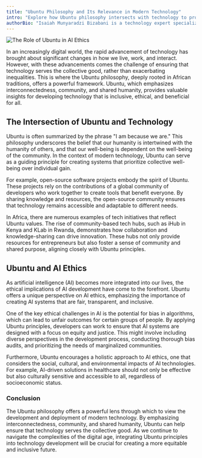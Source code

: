 ```yaml
---
title: "Ubuntu Philosophy and Its Relevance in Modern Technology"
intro: "Explore how Ubuntu philosophy intersects with technology to promote inclusivity and ethics."
authorBio: "Isaiah Munyaradzi Bizabani is a technology expert specializing in Generative AI, DevOps, and Cloud Computing. He is the visionary behind the Chisuma Technology Centre, aiming to bridge the digital divide in Zimbabwe."
---
```


![The Role of Ubuntu in AI Ethics](/images/the-role-of-ubuntu-in-ai-ethics.jpg "The Role of Ubuntu in AI Ethics")

In an increasingly digital world, the rapid advancement of technology has brought about significant changes in how we live, work, and interact. However, with these advancements comes the challenge of ensuring that technology serves the collective good, rather than exacerbating inequalities. This is where the Ubuntu philosophy, deeply rooted in African traditions, offers a powerful framework. Ubuntu, which emphasizes interconnectedness, community, and shared humanity, provides valuable insights for developing technology that is inclusive, ethical, and beneficial for all.

## The Intersection of Ubuntu and Technology

Ubuntu is often summarized by the phrase "I am because we are." This philosophy underscores the belief that our humanity is intertwined with the humanity of others, and that our well-being is dependent on the well-being of the community. In the context of modern technology, Ubuntu can serve as a guiding principle for creating systems that prioritize collective well-being over individual gain.

For example, open-source software projects embody the spirit of Ubuntu. These projects rely on the contributions of a global community of developers who work together to create tools that benefit everyone. By sharing knowledge and resources, the open-source community ensures that technology remains accessible and adaptable to different needs.

In Africa, there are numerous examples of tech initiatives that reflect Ubuntu values. The rise of community-based tech hubs, such as iHub in Kenya and KLab in Rwanda, demonstrates how collaboration and knowledge-sharing can drive innovation. These hubs not only provide resources for entrepreneurs but also foster a sense of community and shared purpose, aligning closely with Ubuntu principles.

## Ubuntu and AI Ethics

As artificial intelligence (AI) becomes more integrated into our lives, the ethical implications of AI development have come to the forefront. Ubuntu offers a unique perspective on AI ethics, emphasizing the importance of creating AI systems that are fair, transparent, and inclusive.

One of the key ethical challenges in AI is the potential for bias in algorithms, which can lead to unfair outcomes for certain groups of people. By applying Ubuntu principles, developers can work to ensure that AI systems are designed with a focus on equity and justice. This might involve including diverse perspectives in the development process, conducting thorough bias audits, and prioritizing the needs of marginalized communities.

Furthermore, Ubuntu encourages a holistic approach to AI ethics, one that considers the social, cultural, and environmental impacts of AI technologies. For example, AI-driven solutions in healthcare should not only be effective but also culturally sensitive and accessible to all, regardless of socioeconomic status.

### Conclusion

The Ubuntu philosophy offers a powerful lens through which to view the development and deployment of modern technology. By emphasizing interconnectedness, community, and shared humanity, Ubuntu can help ensure that technology serves the collective good. As we continue to navigate the complexities of the digital age, integrating Ubuntu principles into technology development will be crucial for creating a more equitable and inclusive future.
